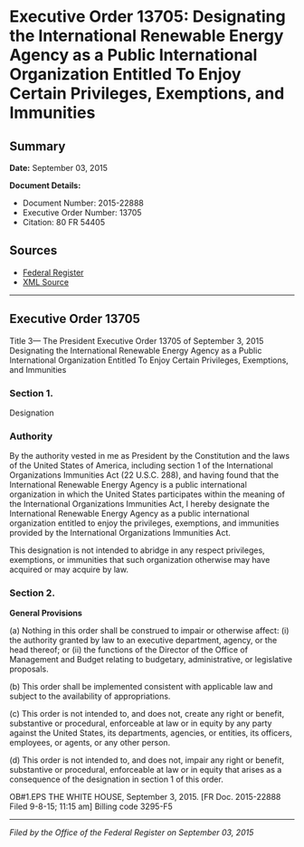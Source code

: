 # Executive Order 13705: Designating the International Renewable Energy Agency as a Public International Organization Entitled To Enjoy Certain Privileges, Exemptions, and Immunities

## Summary

**Date:** September 03, 2015

**Document Details:**
- Document Number: 2015-22888
- Executive Order Number: 13705
- Citation: 80 FR 54405

## Sources
- [Federal Register](https://www.federalregister.gov/documents/2015/09/09/2015-22888/designating-the-international-renewable-energy-agency-as-a-public-international-organization)
- [XML Source](https://www.federalregister.gov/documents/full_text/xml/2015/09/09/2015-22888.xml)

---

## Executive Order 13705

Title 3—
The President
Executive Order 13705 of September 3, 2015
Designating the International Renewable Energy Agency as a Public International Organization Entitled To Enjoy Certain Privileges, Exemptions, and Immunities
### Section 1.

Designation
### Authority

By the authority vested in me as President by the Constitution and the laws of the United States of America, including section 1 of the International Organizations Immunities Act (22 U.S.C. 288), and having found that the International Renewable Energy Agency is a public international organization in which the United States participates within the meaning of the International Organizations Immunities Act, I hereby designate the International Renewable Energy Agency as a public international organization entitled to enjoy the privileges, exemptions, and immunities provided by the International Organizations Immunities Act.

This designation is not intended to abridge in any respect privileges, exemptions, or immunities that such organization otherwise may have acquired or may acquire by law.
### Section 2.

**General Provisions**

(a) Nothing in this order shall be construed to impair or otherwise affect:
    (i) the authority granted by law to an executive department, agency, or the head thereof; or
    (ii) the functions of the Director of the Office of Management and Budget relating to budgetary, administrative, or legislative proposals.

(b) This order shall be implemented consistent with applicable law and subject to the availability of appropriations.

(c) This order is not intended to, and does not, create any right or benefit, substantive or procedural, enforceable at law or in equity by any party against the United States, its departments, agencies, or entities, its officers, employees, or agents, or any other person.

(d) This order is not intended to, and does not, impair any right or benefit, substantive or procedural, enforceable at law or in equity that arises as a consequence of the designation in section 1 of this order.

OB#1.EPS
THE WHITE HOUSE,
September 3, 2015.
[FR Doc. 2015-22888 
Filed 9-8-15; 11:15 am]
Billing code 3295-F5

---

*Filed by the Office of the Federal Register on September 03, 2015*

